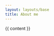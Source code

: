 ```yaml
---
layout: layouts/base
title: About me
---
```



<div class="grid grid-color">
<div class="grid-thin">
{{ content }}
</div>
</div>